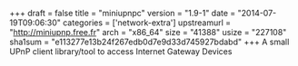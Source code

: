 +++
draft = false
title = "miniupnpc"
version = "1.9-1"
date = "2014-07-19T09:06:30"
categories = ['network-extra']
upstreamurl = "http://miniupnp.free.fr"
arch = "x86_64"
size = "41388"
usize = "227108"
sha1sum = "e113277e13b24f267edb0d7e9d33d745927bdabd"
+++
A small UPnP client library/tool to access Internet Gateway Devices